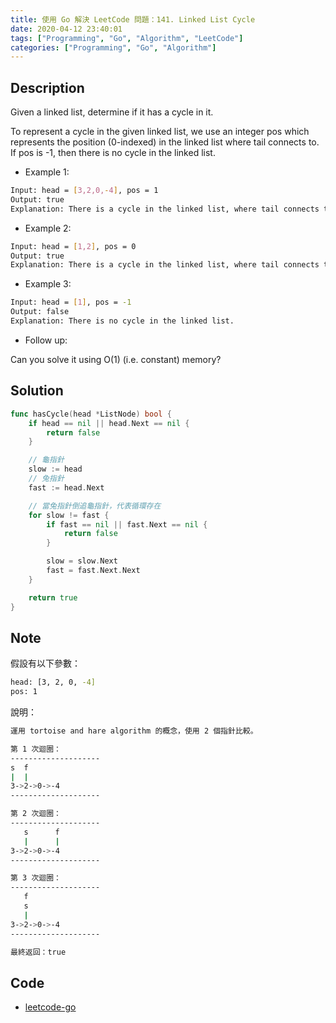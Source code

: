 ```yaml
---
title: 使用 Go 解決 LeetCode 問題：141. Linked List Cycle
date: 2020-04-12 23:40:01
tags: ["Programming", "Go", "Algorithm", "LeetCode"]
categories: ["Programming", "Go", "Algorithm"]
---
```


## Description

Given a linked list, determine if it has a cycle in it.

To represent a cycle in the given linked list, we use an integer pos which represents the position (0-indexed) in the linked list where tail connects to. If pos is -1, then there is no cycle in the linked list.

- Example 1:

```bash
Input: head = [3,2,0,-4], pos = 1
Output: true
Explanation: There is a cycle in the linked list, where tail connects to the second node.
```

- Example 2:

```bash
Input: head = [1,2], pos = 0
Output: true
Explanation: There is a cycle in the linked list, where tail connects to the first node.
```

- Example 3:

```bash
Input: head = [1], pos = -1
Output: false
Explanation: There is no cycle in the linked list.
```

- Follow up:

Can you solve it using O(1) (i.e. constant) memory?

## Solution

```go
func hasCycle(head *ListNode) bool {
	if head == nil || head.Next == nil {
		return false
	}

	// 龜指針
	slow := head
	// 兔指針
	fast := head.Next

	// 當兔指針倒追龜指針，代表循環存在
	for slow != fast {
		if fast == nil || fast.Next == nil {
			return false
		}

		slow = slow.Next
		fast = fast.Next.Next
	}

	return true
}
```

## Note

假設有以下參數：

```bash
head: [3, 2, 0, -4]
pos: 1
```

說明：

```bash
運用 tortoise and hare algorithm 的概念，使用 2 個指針比較。

第 1 次迴圈：
--------------------
s  f
|  |
3->2->0->-4
--------------------

第 2 次迴圈：
--------------------
   s      f
   |      |
3->2->0->-4
--------------------

第 3 次迴圈：
--------------------
   f
   s
   |
3->2->0->-4
--------------------

最終返回：true
```

## Code

- [leetcode-go](https://github.com/memochou1993/leetcode-go)
